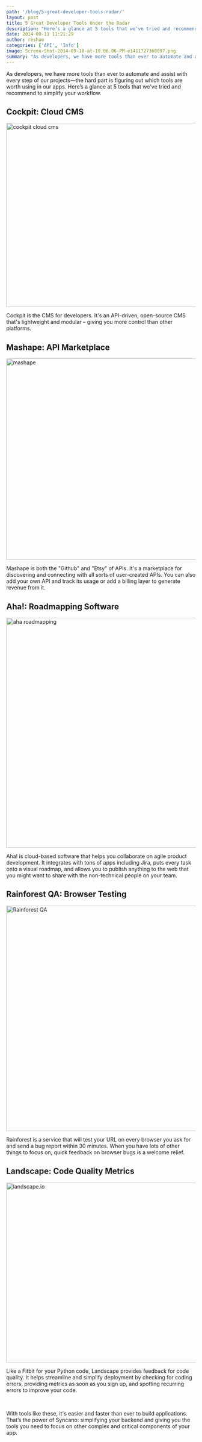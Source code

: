 ```yaml
---
path: '/blog/5-great-developer-tools-radar/'
layout: post
title: 5 Great Developer Tools Under the Radar
description: "Here’s a glance at 5 tools that we’ve tried and recommend to simplify your workflow. Read more..."
date: 2014-09-11 11:21:29
author: resham
categories: ['API', 'Info']
image: Screen-Shot-2014-09-10-at-10.06.06-PM-e1411727368997.png
summary: "As developers, we have more tools than ever to automate and assist with every step of our projects—the hard part is figuring out which tools are worth using in our apps. Here’s a glance at 5 tools that we’ve tried and recommend to simplify your workflow."
---
```

As developers, we have more tools than ever to automate and assist with every step of our projects—the hard part is figuring out which tools are worth using in our apps. Here’s a glance at 5 tools that we've tried and recommend to simplify your workflow.
<h2><strong>Cockpit: Cloud CMS</strong></h2>
<img class="aligncenter size-full wp-image-8135" src="teaser.png" alt="cockpit cloud cms" width="973" height="489" />

Cockpit is the CMS for developers. It's an API-driven, open-source CMS that's lightweight and modular – giving you more control than other platforms.
<h2><strong>Mashape: API Marketplace</strong></h2>
<img class="aligncenter size-large wp-image-8136" src="Screen-Shot-2014-09-10-at-9.41.34-PM.png" alt="mashape" width="1024" height="535" />

Mashape is both the "Github" and "Etsy" of APIs. It's a marketplace for discovering and connecting with all sorts of user-created APIs. You can also add your own API and track its usage or add a billing layer to generate revenue from it.
<h2><strong>Aha!: Roadmapping Software</strong></h2>
<img class="aligncenter size-full wp-image-8137" src="capacity-planning-card-view-872d37cda319908981d0a0bb0f004c62.png" alt="aha roadmapping" width="940" height="611" />

Aha! is cloud-based software that helps you collaborate on agile product development. It integrates with tons of apps including Jira, puts every task onto a visual roadmap, and allows you to publish anything to the web that you might want to share with the non-technical people on your team.
<h2><strong>Rainforest QA: Browser Testing</strong></h2>
<img class="aligncenter size-full wp-image-8138" src="Screen-Shot-2014-09-10-at-9.56.58-PM.png" alt="Rainforest QA" width="976" height="599" />

Rainforest is a service that will test your URL on every browser you ask for and send a bug report within 30 minutes. When you have lots of other things to focus on, quick feedback on browser bugs is a welcome relief.
<h2><strong>Landscape: Code Quality Metrics</strong></h2>
<img class="aligncenter size-full wp-image-8139" src="screenshot-1.png" alt="landscape.io" width="600" height="478" />

Like a Fitbit for your Python code, Landscape provides feedback for code quality. It helps streamline and simplify deployment by checking for coding errors, providing metrics as soon as you sign up, and spotting recurring errors to improve your code.

&nbsp;

With tools like these, it's easier and faster than ever to build applications. That’s the power of Syncano: simplifying your backend and giving you the tools you need to focus on other complex and critical components of your app.